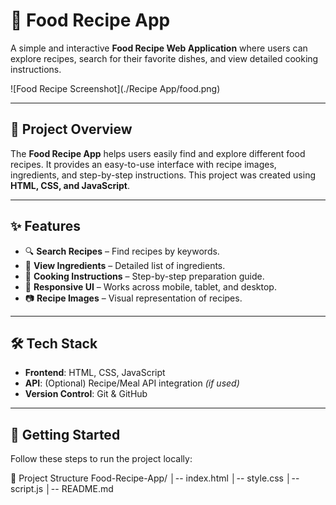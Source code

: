 # 🍲 Food Recipe App  

A simple and interactive **Food Recipe Web Application** where users can explore recipes, search for their favorite dishes, and view detailed cooking instructions.  

![Food Recipe Screenshot](./Recipe App/food.png) 

---

## 📌 Project Overview  

The **Food Recipe App** helps users easily find and explore different food recipes. It provides an easy-to-use interface with recipe images, ingredients, and step-by-step instructions. This project was created using **HTML, CSS, and JavaScript**.  

---

## ✨ Features  

- 🔍 **Search Recipes** – Find recipes by keywords.  
- 🍴 **View Ingredients** – Detailed list of ingredients.  
- 📖 **Cooking Instructions** – Step-by-step preparation guide.  
- 🎨 **Responsive UI** – Works across mobile, tablet, and desktop.  
- 📷 **Recipe Images** – Visual representation of recipes.  

---

## 🛠️ Tech Stack  

- **Frontend**: HTML, CSS, JavaScript  
- **API**: (Optional) Recipe/Meal API integration *(if used)*  
- **Version Control**: Git & GitHub  

---

## 🚀 Getting Started  

Follow these steps to run the project locally:  

📂 Project Structure
Food-Recipe-App/
│-- index.html
│-- style.css
│-- script.js
│-- README.md
